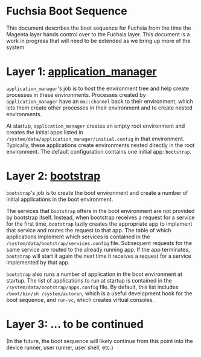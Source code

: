 Fuchsia Boot Sequence
=====================

This document describes the boot sequence for Fuchsia from the time the Magenta
layer hands control over to the Fuchsia layer.  This document is a work in
progress that will need to be extended as we bring up more of the system

# Layer 1: [application_manager](https://fuchsia.googlesource.com/application/+/master/src/)

`application_manager`'s job is to host the environment tree and help create
processes in these environments.  Processes created by `application_manager`
have an `mx::channel` back to their environment, which lets them create other
processes in their environment and to create nested environments.

At startup, `application_manager` creates an empty root environment and creates
the initial apps listed in `/system/data/application_manager/initial.config` in
that environment. Typically, these applications create environments nested
directly in the root environment. The default configuration contains one initial
app: `bootstrap`.

# Layer 2: [bootstrap](https://fuchsia.googlesource.com/modular/+/master/src/bootstrap/)

`bootstrap`'s job is to create the boot environment and create a number of
 initial applications in the boot environment.

The services that `bootstrap` offers in the boot environment are not provided by
bootstrap itself. Instead, when bootstrap receives a request for a service for
the first time, `bootstrap` lazily creates the appropriate app to implement that
service and routes the request to that app. The table of which applications
implement which services is contained in the
`/system/data/bootstrap/services.config` file. Subsequent requests for the same
service are routed to the already running app. If the app terminates,
`bootstrap` will start it again the next time it receives a request for a
service implemented by that app.

`bootstrap` also runs a number of application in the boot environment at
startup. The list of applications to run at startup is contained in the
`/system/data/bootstrap/apps.config` file. By default, this list includes
`/boot/bin/sh /system/autorun`, which is a useful development hook for the
boot sequence, and `run-vc`, which creates virtual consoles.

# Layer 3: ... to be continued

(In the future, the boot sequence will likely continue from this point into the
device runner, user runner, user shell, etc.)
